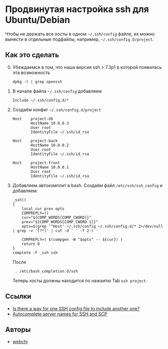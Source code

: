 # Продвинутая настройка ssh для Ubuntu/Debian

Чтобы не держать все хосты в одном `~/.ssh/config` файле, их можно вынести в отдельные подфайлы, например, `~/.ssh/config.d/project`.

## Как это сделать

0. Убеждаемся в том, что наша версия ssh > 7.3p1 в которой появилась эта возможность
    ```
    dpkg -l | grep openssh
    ```
1. В начале файла `~/.ssh/config` добавляем 
    ```
    Include ~/.ssh/config.d/*
    ```
2. Создаём конфиг `~/.ssh/config.d/project`
    ```
    Host    project-db
            HostName 10.0.0.3
            User root
            IdentityFile ~/.ssh/id_rsa

    Host    project-back
            HostName 10.0.0.2
            User root
            IdentityFile ~/.ssh/id_rsa

    Host    project-front
            HostName 10.0.0.1
            User root
            IdentityFile ~/.ssh/id_rsa
    ```            
3. Добавляем автокомплит в bash. Создаём файл `/etc/ssh/ssh_config` и добавляем:
    ```
    _ssh() 
    {
        local cur prev opts
        COMPREPLY=()
        cur="${COMP_WORDS[COMP_CWORD]}"
        prev="${COMP_WORDS[COMP_CWORD-1]}"
        opts=$(grep '^Host' ~/.ssh/config ~/.ssh/config.d/* 2>/dev/null | grep -v '[?*]' | cut -d ' ' -f 2-)

        COMPREPLY=( $(compgen -W "$opts" -- ${cur}) )
        return 0
    }
    complete -F _ssh ssh    
    ```
    После
    ```
     . /etc/bash_completion.d/ssh
    ```
    Теперь хосты должны находится по нажаитю Tab `ssh project-`

## Ссылки
* [Is there a way for one SSH config file to include another one?](https://superuser.com/questions/247564/is-there-a-way-for-one-ssh-config-file-to-include-another-one)
* [Autocomplete server names for SSH and SCP](https://unix.stackexchange.com/questions/136351/autocomplete-server-names-for-ssh-and-scp)

## Авторы
* [webchi](https://github.com/webchi)
